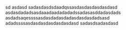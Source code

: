 sd
asdasd
sadasdasdsdaadqssasdasdasdasdasdasd
asdasdadadsasdaaadaadadadadssadasasddadasdads
asdadsaqessssasdasdadasdadasdasdasdadsasd
adadssssasdasdasdasdasdasdasd
sadasdsadasdasd
